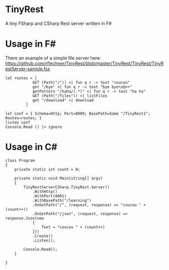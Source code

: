 # TinyRest
A tiny FSharp and CSharp Rest server written in F#

# Usage in F#

There an example of a simple file server here: 
  https://github.com/rflechner/TinyRest/blob/master/TinyRest/TinyRest/TinyRestServer-sample.fsx



    let routes = [
                GET (Path("/")) <| fun q r -> text "coucou"
                get "/bye" <| fun q r -> text "bye bye\n@++"
                getPattern "/haha/(.*)" <| fun q r -> text "ha ha"
                GET (Path("/files")) <| listFiles
                get "/download" <| download
             ]

    let conf = { Schema=Http; Port=8009; BasePath=Some "/TinyRest1"; Routes=routes; }
	listen conf
	Console.Read () |> ignore

# Usage in C#

    class Program
    {
        private static int count = 0;

        private static void Main(string[] args)
        {
            TinyRestServerCSharp.TinyRest.Server()
                .WithHttp()
                .WithPort(8001)
                .WithBasePath("/learning")
                .OnGetPath("/", (request, response) => "coucou " + (count++))
                .OnGetPath("/json", (request, response) => response.Json(new
                {
                    Text = "coucou " + (count++)
                }))
                .Create()
                .Listen();

            Console.Read();
        }

    }

